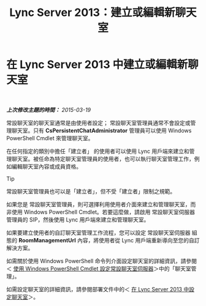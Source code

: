 ﻿---
title: Lync Server 2013：建立或編輯新聊天室
TOCTitle: 建立或編輯新聊天室
ms:assetid: aa8f4349-cfd9-4036-9c4d-de8fb2c4c8a4
ms:mtpsurl: https://technet.microsoft.com/zh-tw/library/JJ215880(v=OCS.15)
ms:contentKeyID: 49291978
ms.date: 08/10/2015
mtps_version: v=OCS.15
ms.translationtype: HT
---

# 在 Lync Server 2013 中建立或編輯新聊天室

 

_**上次修改主題的時間：** 2015-03-19_

常設聊天室的聊天室通常是由使用者設定； 常設聊天室管理員通常不會設定或管理聊天室。只有 **CsPersistentChatAdministrator** 管理員可以使用 Windows PowerShell Cmdlet 來管理聊天室。

在任何指定的類別中擔任「建立者」 的使用者可以使用 Lync 用戶端來建立和管理聊天室。被任命為特定聊天室管理員的使用者，也可以執行聊天室管理工作，例如編輯聊天室內容或成員資格。

> [!TIP]
> 常設聊天室管理員也可以是「建立者」，但不受「建立者」限制之規範。


如果您是 常設聊天室管理員，則可選擇利用使用者介面來建立和管理聊天室，而非使用 Windows PowerShell Cmdlet。若要這麼做，請啟用 常設聊天室伺服器 管理員的 SIP，然後使用 Lync 用戶端來建立和管理聊天室。

如果要建立使用者的自訂聊天室管理工作流程，您可以設定 常設聊天室伺服器 組態的 **RoomManagementUrl** 內容，將使用者從 Lync 用戶端重新導向至您的自訂解決方案。

如需關於使用 Windows PowerShell 命令列介面設定聊天室的詳細資訊，請參閱＜ [使用 Windows PowerShell Cmdlet 設定常設聊天室伺服器](configuring-persistent-chat-server-by-using-windows-powershell-cmdlets.md)＞中的「聊天室管理」。

如需設定聊天室的詳細資訊，請參閱部署文件中的＜ [在 Lync Server 2013 中設定聊天室](lync-server-2013-configure-rooms.md)＞。

